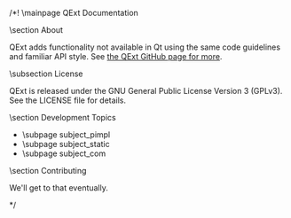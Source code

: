 /*!
\mainpage QExt Documentation

\section About

QExt adds functionality not available in Qt using the same code guidelines and
familiar API style. See [the QExt GitHub page for more](https://github.com/jon-harper/QExt).

\subsection License

QExt is released under the GNU General Public License Version 3 (GPLv3).
See the LICENSE file for details.

\section Development Topics
- \subpage subject_pimpl
- \subpage subject_static
- \subpage subject_com

\section Contributing

We'll get to that eventually.

*/

